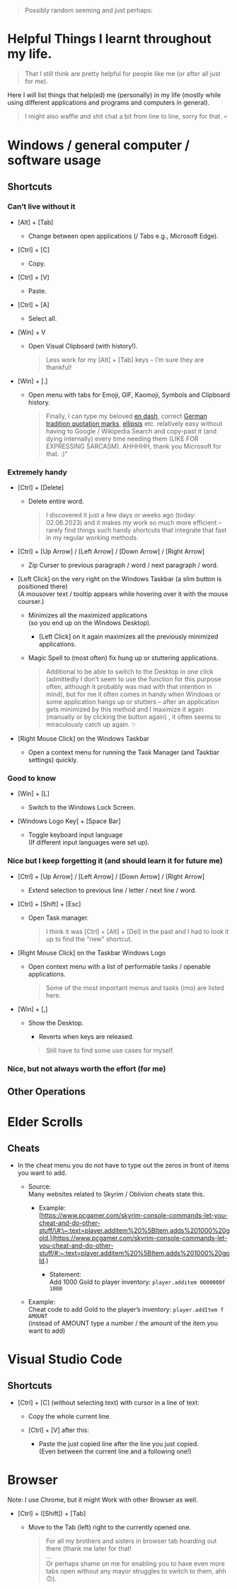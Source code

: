 > Possibly random seeming and just perhaps:
# Helpful Things I learnt throughout my life.
> That I still think are pretty helpful for people like me (or after all just for me).

Here I will list things that help(ed) me (personally) in my life (mostly while
using different applications and programs and computers in general).

> I might also waffle and shit chat a bit from line to line, sorry for that. 💀

# Windows / general computer / software usage

## Shortcuts

### Can’t live without it

-   [Alt] + [Tab]

    -   Change between open applications (/ Tabs e.g., Microsoft Edge).

-   [Ctrl] + [C]

    -   Copy.

-   [Ctrl] + [V]

    -   Paste.

-   [Ctrl] + [A]

    -   Select all.

-   [Win] + V

    -   Open Visual Clipboard (with history!).
        > Less work for my [Alt] + [Tab] keys – I’m sure they are thankful!

-   [Win] + [.]

    -   Open menu with tabs for Emoji, GIF, Kaomoji, Symbols and Clipboard
        history.

        > Finally, I can type my beloved 
        <a href="https://en.wikipedia.org/wiki/Dash#En_dash">en dash</a>, 
        > correct [German tradition quotation marks](https://en.wikipedia.org/wiki/Quotation_mark#:~:text=German-,%E2%80%9E%E2%80%A6%E2%80%9C,-%E2%80%9A%E2%80%A6%E2%80%98),           [ellipsis](https://en.wikipedia.org/wiki/Ellipsis) etc. relatively easy without having to Google / Wikipedia Search and copy-past it (and dying internally) every             time needing them (LIKE FOR EXPRESSING SARCASM).
        AHHHHH, thank you Microsoft for that. :)"

### Extremely handy

-   [Ctrl] + [Delete]

    -   Delete entire word.

        > I discovered it just a few days or weeks ago (today: 02.06.2023) and it
        makes my work so much more efficient – rarely find things such handy
        shortcuts that integrate that fast in my regular working methods.

-   [Ctrl] + [Up Arrow] / [Left Arrow] / [Down Arrow] / [Right Arrow]

    -   Zip Curser to previous paragraph / word / next paragraph / word.

-   [Left Click] on the very right on the Windows Taskbar (a slim button is
    positioned there)  
    (A mousover text / tooltip appears while hovering over it with the mouse
    courser.)

    -   Minimizes all the maximized applications   
        (so you end up on the Windows Desktop).

        -   [Left Click] on it again maximizes all the previously minimized
            applications.

    -   Magic Spell to (most often) fix hung up or stuttering applications.

        > Additional to be able to switch to the Desktop in one click   
        (admittedly I don’t seem to use the function for this purpose often,
        although it probably was mad with that intention in mind), but for me it
        often comes in handy when Windows or some application hangs up or
        stutters – after an application gets minimized by this method and I
        maximize it again (manually or by clicking the button again) , it often
        seems to miraculously catch up again. ✨

-   [Right Mouse Click] on the Windows Taskbar

    -   Open a context menu for running the Task Manager (and Taskbar settings) quickly.

### Good to know

-   [Win] + [L]

    -   Switch to the Windows Lock Screen.

-   [Windows Logo Key] + [Space Bar]

    -   Toggle keyboard input language <br/>
        (If different input languages were set up).

### Nice but I keep forgetting it (and should learn it for future me)

-   [Ctrl] + [Up Arrow] / [Left Arrow] / [Down Arrow] / [Right Arrow]

    -   Extend selection to previous line / letter / next line / word.

-   [Ctrl] + [Shift] + [Esc]

    -   Open Task manager.
        > I think it was [Ctrl] + [Alt] + [Del] in the past and I had to look it up to find the “new” shortcut.

-   [Right Mouse Click] on the Taskbar Windows Logo

    -   Open context menu with a list of performable tasks / openable
        applications.

        > Some of the most important menus and tasks (imo) are listed here.

-   [Win] + [,]

    -   Show the Desktop.

        -   Reverts when keys are released.
        > Still have to find some use cases for myself.



### Nice, but not always worth the effort (for me)

## Other Operations

# Elder Scrolls

## Cheats

-   In the cheat menu you do not have to type out the zeros in front of items you want to add.

    -   Source: <br/>
        Many websites related to Skyrim / Oblivion cheats state this.

        -   Example: <br/>
            [https://www.pcgamer.com/skyrim-console-commands-let-you-cheat-and-do-other-stuff/\#:\~:text=player.additem%20%5BItem,adds%201000%20gold.](https://www.pcgamer.com/skyrim-console-commands-let-you-cheat-and-do-other-stuff/#:~:text=player.additem%20%5BItem,adds%201000%20gold.)

            -   Statement: <br/>
            Add 1000 Gold to player inventory: `player.additem 0000000f 1000`

    -   Example: <br/>
        Cheat code to add Gold to the player’s inventory: `player.addItem f AMOUNT` <br/>
        (instead of AMOUNT type a number / the amount of the item you want to add)

# Visual Studio Code

## Shortcuts

-   [Ctrl] + [C] (without selecting text) with cursor in a line of text:

    -   Copy the whole current line.

    -   [Ctrl] + [V] after this:

        -   Paste the just copied line after the line you just copied. <br/>
            (Even between the current line and a following one!)

# Browser

Note: I use Chrome, but it might Work with other Browser as well.

-   [Ctrl] + ([Shift]) + [Tab]

    -   Move to the Tab (left) right to the currently opened one.
        
        > For all my brothers and sisters in browser tab hoarding out there (thank me later for that!   
        > …   
        > Or perhaps shame on me for enabling you to have even more tabs open without any mayor struggles to switch to them, ahh 🙃).
